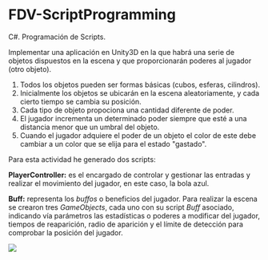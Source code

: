 # FDV-ScriptProgramming
C#. Programación de Scripts.

Implementar una aplicación en Unity3D en la que habrá una serie de objetos dispuestos en la escena y que proporcionarán poderes al jugador (otro objeto).
1) Todos los objetos pueden ser formas básicas (cubos, esferas, cilindros).
2) Inicialmente los objetos se ubicarán en la escena aleatoriamente, y cada cierto tiempo se cambia su posición.
3) Cada tipo de objeto propociona una cantidad diferente de poder.
4) El jugador incrementa un determinado poder siempre que esté a una distancia menor que un umbral del objeto.
5) Cuando el jugador adquiere el poder de un objeto el color de este debe cambiar a un color que se elija para el estado "gastado".

Para esta actividad he generado dos scripts:

**PlayerController:** es el encargado de controlar y gestionar las entradas y realizar el movimiento del jugador, en este caso, la bola azul.

**Buff:** representa los *buffos* o beneficios del jugador. Para realizar la escena se crearon tres *GameObjects*, cada uno con su script *Buff* asociado, indicando vía parámetros las estadísticas o poderes a modificar del jugador, tiempos de reaparición, radio de aparición y el límite de detección para comprobar la posición del jugador.

![](Gif-FDV1.gif)

